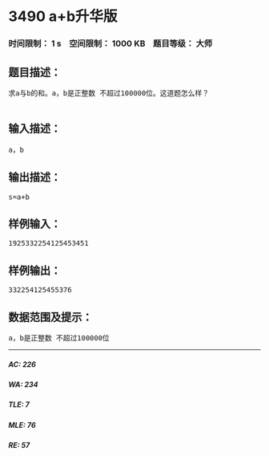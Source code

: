 # 3490 a+b升华版   
### 时间限制： 1 s&nbsp;&nbsp;&nbsp;&nbsp;空间限制： 1000 KB&nbsp;&nbsp;&nbsp;&nbsp;题目等级： 大师  
## 题目描述：  

<pre>
求a与b的和。a，b是正整数 不超过100000位。这道题怎么样？                                 由Eden提供                                 难度系数：89                                 Good luck!                                                *              *     *     *     * * *     *  * * *     * * * *    * * *       *  * * **     *     *   *       *   * *     *   *      *   * * * * *    * *    * *   * *       * * *     *       *    * * * *    * * *       *    

</pre>
  
  
## 输入描述：  

<pre>
a，b
</pre>
  
  
## 输出描述：  

<pre>
s=a+b
</pre>
  
  
## 样例输入：  

<pre>
1925332254125453451
</pre>
  
  
## 样例输出：  

<pre>
332254125455376
</pre>
  
  
## 数据范围及提示：  

<pre>
a，b是正整数 不超过100000位
</pre>
  
  
***  

##### AC: 226  
##### WA: 234  
##### TLE: 7  
##### MLE: 76  
##### RE: 57  
